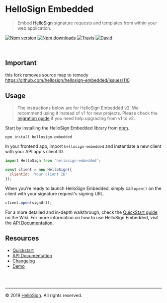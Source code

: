 # HelloSign Embedded

> Embed [HelloSign][external_hellosign] signature requests and templates from within your web application.

[![Npm version][badge_npm-version]][external_npm]
[![Npm downloads][badge_npm-downloads]][external_npm]
[![Travis][badge_travis]][external_travis]
[![David][badge_david]][external_david]

<br/>

## Important
this fork removes source map to remedy https://github.com/hellosign/hellosign-embedded/issues/110

## Usage

> The instructions below are for HelloSign Embedded v2. We recommend using it instead of v1 for new projects. Please check the [migration guide][wiki_migration-guide] if you need help upgrading from v1 to v2.

Start by installing the HelloSign Embedded library from [npm](https://npmjs.com).

```bash
npm install hellosign-embedded
```

In your frontend app, import `hellosign-embedded` and instantiate a new client with your API app's client ID.

```js
import HelloSign from 'hellosign-embedded';

const client = new HelloSign({
  clientId: 'Your client ID'
});
```

When you're ready to launch HelloSign Embedded, simply call `open()` on the client with your signature request's signing URL.

```js
client.open(signUrl);
```

For a more detailed and in-depth walkthrough, check the [QuickStart guide][wiki_quickstart] on the Wiki. For more information on how to use HelloSign Embedded, visit the [API Documentation][wiki_api-documentation].


## Resources

* [Quickstart][wiki_quickstart]
* [API Documentation][wiki_api-documentation]
* [Changelog][changelog]
* [Demo][external_demo]

<br/>
<br/>
<hr/>

&copy; 2019 [HelloSign][external_hellosign]. All rights reserved.






[changelog]: https://github.com/hellosign/hellosign-embedded/blob/master/CHANGELOG.md

[badge_npm-version]: https://img.shields.io/npm/v/hellosign-embedded.svg
[badge_npm-downloads]: https://img.shields.io/npm/dm/hellosign-embedded.svg
[badge_david]: https://img.shields.io/david/hellosign/hellosign-embedded.svg
[badge_travis]: https://img.shields.io/travis/hellosign/hellosign-embedded/master.svg

[wiki_home]: https://github.com/hellosign/hellosign-embedded/wiki
[wiki_api-documentation]: https://github.com/hellosign/hellosign-embedded/wiki/API-Documentation-(v2)
[wiki_migration-guide]: https://github.com/hellosign/hellosign-embedded/wiki/Migration-Guide-(v1-to-v2)
[wiki_quickstart]: https://github.com/hellosign/hellosign-embedded/wiki/Quickstart

[external_david]: https://david-dm.org/hellosign/hellosign-embedded
[external_demo]: https://app.hellosign.com/api/embeddedTest
[external_hellosign]: https://hellosign.com
[external_npm]: https://npmjs.org/package/hellosign-embedded
[external_travis]: https://travis-ci.org/hellosign/hellosign-embedded?branch=master
